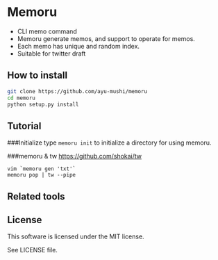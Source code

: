 Memoru
=======

* CLI memo command
* Memoru generate memos, and support to operate for memos.
* Each memo has unique and random index.
* Suitable for twitter draft

How to install
-------
```sh
git clone https://github.com/ayu-mushi/memoru
cd memoru
python setup.py install
```

Tutorial
--------

###Initialize
type `memoru init` to initialize a directory for using memoru.

###memoru & tw
https://github.com/shokai/tw

```
vim `memoru gen 'txt'`
memoru pop | tw --pipe
```

Related tools
-----


License
--------
This software is licensed under the MIT license.

See LICENSE file.
